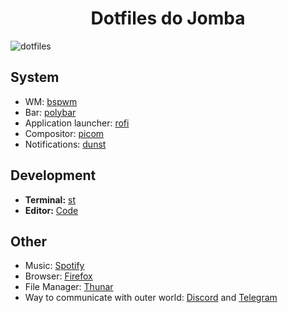 <h1 align="center">Dotfiles do Jomba</h1>

![dotfiles](https://imgur.com/gallery/wQmfVKi)


## System
+ WM: [bspwm](https://github.com/baskerville/bspwm)
+ Bar: [polybar](https://github.com/polybar/polybar)
+ Application launcher: [rofi](https://github.com/davatorium/rofi)
+ Compositor: [picom](https://github.com/yshui/picom)
+ Notifications: [dunst](https://github.com/dunst-project/dunst)

## Development
+ **Terminal:** [st](https://st.suckless.org/)
+ **Editor:** [Code](https://github.com/Microsoft/vscode)

## Other
+ Music: [Spotify](https://www.spotify.com/)
+ Browser: [Firefox](https://www.mozilla.org/en-US/firefox/new/)
+ File Manager: [Thunar](https://github.com/xfce-mirror/thunar)
+ Way to communicate with outer world: [Discord](https://discordapp.com/) and [Telegram](https://telegram.org/)
